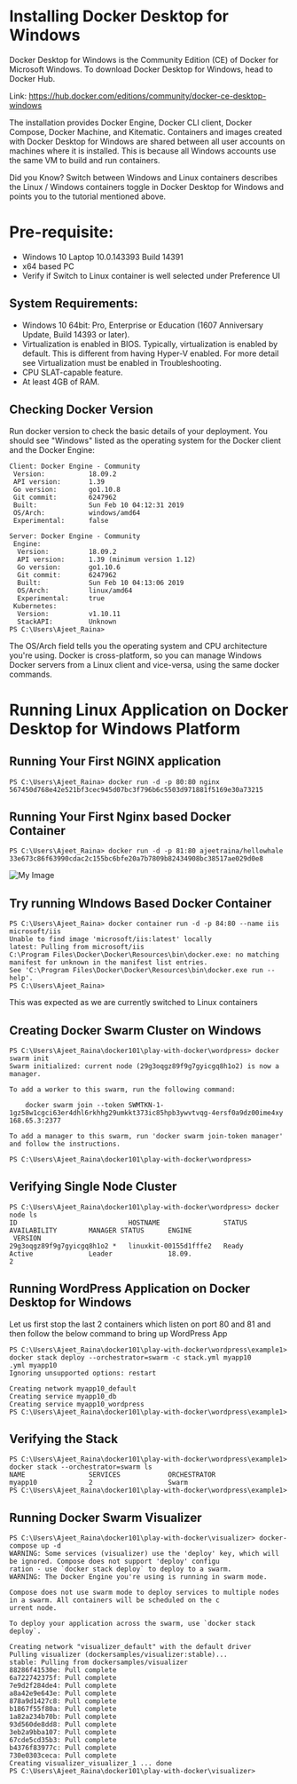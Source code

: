 # Installing Docker Desktop for Windows

Docker Desktop for Windows is the Community Edition (CE) of Docker for Microsoft Windows. To download Docker Desktop for Windows, head to Docker Hub.

Link: https://hub.docker.com/editions/community/docker-ce-desktop-windows

The installation provides Docker Engine, Docker CLI client, Docker Compose, Docker Machine, and Kitematic. Containers and images created with Docker Desktop for Windows are shared between all user accounts on machines where it is installed. This is because all Windows accounts use the same VM to build and run containers.

Did you Know? Switch between Windows and Linux containers describes the Linux / Windows containers toggle in Docker Desktop for Windows and points you to the tutorial mentioned above.


# Pre-requisite:

- Windows 10 Laptop 10.0.143393 Build 14391
- x64 based PC
- Verify if Switch to Linux container is well selected under Preference UI

## System Requirements:

- Windows 10 64bit: Pro, Enterprise or Education (1607 Anniversary Update, Build 14393 or later).
- Virtualization is enabled in BIOS. Typically, virtualization is enabled by default. This is different from having Hyper-V enabled. For more detail see Virtualization must be enabled in Troubleshooting.
- CPU SLAT-capable feature.
- At least 4GB of RAM.


## Checking Docker Version

Run docker version to check the basic details of your deployment. You should see "Windows" listed as the operating system for the Docker client and the Docker Engine:


```
Client: Docker Engine - Community
 Version:           18.09.2
 API version:       1.39
 Go version:        go1.10.8
 Git commit:        6247962
 Built:             Sun Feb 10 04:12:31 2019
 OS/Arch:           windows/amd64
 Experimental:      false

Server: Docker Engine - Community
 Engine:
  Version:          18.09.2
  API version:      1.39 (minimum version 1.12)
  Go version:       go1.10.6
  Git commit:       6247962
  Built:            Sun Feb 10 04:13:06 2019
  OS/Arch:          linux/amd64
  Experimental:     true
 Kubernetes:
  Version:          v1.10.11
  StackAPI:         Unknown
PS C:\Users\Ajeet_Raina>

```
The OS/Arch field tells you the operating system and CPU architecture you're using. Docker is cross-platform, so you can manage Windows Docker servers from a Linux client and vice-versa, using the same docker commands.

# Running Linux Application on Docker Desktop for Windows Platform

## Running Your First NGINX application

```
PS C:\Users\Ajeet_Raina> docker run -d -p 80:80 nginx
567450d768e42e521bf3cec945d07bc3f796b6c5503d971881f5169e30a73215
```

## Running Your First Nginx based Docker Container

```
PS C:\Users\Ajeet_Raina> docker run -d -p 81:80 ajeetraina/hellowhale
33e673c86f63990cdac2c155bc6bfe20a7b7809b82434908bc38517ae029d0e8
```
![My Image](https://github.com/collabnix/dockerlabs/blob/master/beginners/install/windows/docker-desktop-for-windows/win_image2.png)

## Try running WIndows Based Docker Container

```
PS C:\Users\Ajeet_Raina> docker container run -d -p 84:80 --name iis microsoft/iis
Unable to find image 'microsoft/iis:latest' locally
latest: Pulling from microsoft/iis
C:\Program Files\Docker\Docker\Resources\bin\docker.exe: no matching manifest for unknown in the manifest list entries.
See 'C:\Program Files\Docker\Docker\Resources\bin\docker.exe run --help'.
PS C:\Users\Ajeet_Raina>
```

This was expected as we are currently switched to Linux containers


## Creating Docker Swarm Cluster on Windows 

```
PS C:\Users\Ajeet_Raina\docker101\play-with-docker\wordpress> docker swarm init
Swarm initialized: current node (29g3oqgz89f9g7gyicgq8h1o2) is now a manager.

To add a worker to this swarm, run the following command:

    docker swarm join --token SWMTKN-1-1gz58w1cgci63er4dhl6rkhhg29umkkt373ic85hpb3ywvtvqg-4ersf0a9dz00ime4xy
168.65.3:2377

To add a manager to this swarm, run 'docker swarm join-token manager' and follow the instructions.

PS C:\Users\Ajeet_Raina\docker101\play-with-docker\wordpress>
```

## Verifying Single Node Cluster

```
PS C:\Users\Ajeet_Raina\docker101\play-with-docker\wordpress> docker node ls
ID                            HOSTNAME                STATUS              AVAILABILITY        MANAGER STATUS      ENGINE
 VERSION
29g3oqgz89f9g7gyicgq8h1o2 *   linuxkit-00155d1fffe2   Ready               Active              Leader              18.09.
2
```

## Running WordPress Application on Docker Desktop for Windows

Let us first stop the last 2 containers which listen on port 80 and 81 and then follow the below command to bring up WordPress App

```
PS C:\Users\Ajeet_Raina\docker101\play-with-docker\wordpress\example1> docker stack deploy --orchestrator=swarm -c stack.yml myapp10
.yml myapp10
Ignoring unsupported options: restart

Creating network myapp10_default
Creating service myapp10_db
Creating service myapp10_wordpress
PS C:\Users\Ajeet_Raina\docker101\play-with-docker\wordpress\example1>
```

## Verifying the Stack

```
PS C:\Users\Ajeet_Raina\docker101\play-with-docker\wordpress\example1> docker stack --orchestrator=swarm ls
NAME                SERVICES            ORCHESTRATOR
myapp10             2                   Swarm
PS C:\Users\Ajeet_Raina\docker101\play-with-docker\wordpress\example1>
```

## Running Docker Swarm Visualizer

```
PS C:\Users\Ajeet_Raina\docker101\play-with-docker\visualizer> docker-compose up -d
WARNING: Some services (visualizer) use the 'deploy' key, which will be ignored. Compose does not support 'deploy' configu
ration - use `docker stack deploy` to deploy to a swarm.
WARNING: The Docker Engine you're using is running in swarm mode.

Compose does not use swarm mode to deploy services to multiple nodes in a swarm. All containers will be scheduled on the c
urrent node.

To deploy your application across the swarm, use `docker stack deploy`.

Creating network "visualizer_default" with the default driver
Pulling visualizer (dockersamples/visualizer:stable)...
stable: Pulling from dockersamples/visualizer
88286f41530e: Pull complete
6a722742375f: Pull complete
7e9d2f284de4: Pull complete
a8a42e9e643e: Pull complete
878a9d1427c8: Pull complete
b1867f55f80a: Pull complete
1a82a234b70b: Pull complete
93d560de8dd8: Pull complete
3eb2a9bba107: Pull complete
67cde5cd35b3: Pull complete
b4376f83977c: Pull complete
730e0303ceca: Pull complete
Creating visualizer_visualizer_1 ... done
PS C:\Users\Ajeet_Raina\docker101\play-with-docker\visualizer>
```

